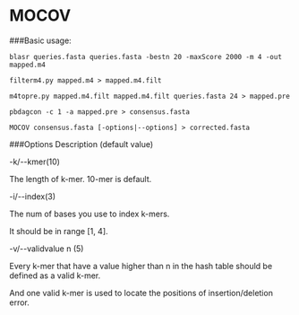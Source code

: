 # MOCOV
###Basic usage:

    blasr queries.fasta queries.fasta -bestn 20 -maxScore 2000 -m 4 -out mapped.m4

    filterm4.py mapped.m4 > mapped.m4.filt

    m4topre.py mapped.m4.filt mapped.m4.filt queries.fasta 24 > mapped.pre

    pbdagcon -c 1 -a mapped.pre > consensus.fasta

    MOCOV consensus.fasta [-options|--options] > corrected.fasta
###Options Description (default value)

-k/--kmer(10)

The length of k-mer. 10-mer is default.

-i/--index(3)

The num of bases you use to index k-mers.

It should be in range [1, 4].

-v/--validvalue  n (5)

Every k-mer that have a value higher than n in the hash table should be defined as a valid k-mer.

And one valid k-mer is used to locate the positions of insertion/deletion error.

